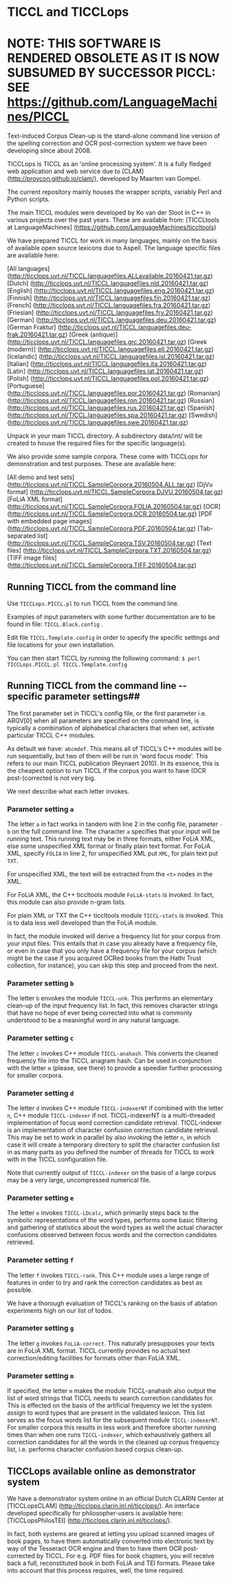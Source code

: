 # TICCL and TICCLops #

# NOTE: THIS SOFTWARE IS RENDERED OBSOLETE AS IT IS NOW SUBSUMED BY SUCCESSOR PICCL: SEE https://github.com/LanguageMachines/PICCL #

Text-induced Corpus Clean-up is the stand-alone command line version of the spelling correction and OCR post-correction system we have been developing since about 2008.

TICCLops is TICCL as an 'online processing system'. It is a fully
fledged web application and web service due to [CLAM]
(http://proycon.github.io/clam/), developed  by Maarten van Gompel.

The current repository mainly houses the wrapper scripts, variably Perl and Python scripts.

The main TICCL modules were developed by Ko van der Sloot in C++ in
various projects over the past years. These are available from:
[TICCLtools at LanguageMachines] (https://github.com/LanguageMachines/ticcltools)

We have prepared TICCL for work in many languages, mainly on the basis of available open source lexicons due to Aspell. The language specific files are available here:

[All languages]
(http://ticclops.uvt.nl/TICCL.languagefiles.ALLavailable.20160421.tar.gz)
[Dutch] (http://ticclops.uvt.nl/TICCL.languagefiles.nld.20160421.tar.gz)
[English] (http://ticclops.uvt.nl/TICCL.languagefiles.eng.20160421.tar.gz)
[Finnish] (http://ticclops.uvt.nl/TICCL.languagefiles.fin.20160421.tar.gz)
[French] (http://ticclops.uvt.nl/TICCL.languagefiles.fra.20160421.tar.gz)
[Friesian] (http://ticclops.uvt.nl/TICCL.languagefiles.fry.20160421.tar.gz)
[German]
(http://ticclops.uvt.nl/TICCL.languagefiles.deu.20160421.tar.gz)
[German Fraktur]
(http://ticclops.uvt.nl/TICCL.languagefiles.deu-frak.20160421.tar.gz)
[Greek (antique)] (http://ticclops.uvt.nl/TICCL.languagefiles.grc.20160421.tar.gz)
[Greek (modern)] (http://ticclops.uvt.nl/TICCL.languagefiles.ell.20160421.tar.gz)
[Icelandic] (http://ticclops.uvt.nl/TICCL.languagefiles.isl.20160421.tar.gz)
[Italian] (http://ticclops.uvt.nl/TICCL.languagefiles.ita.20160421.tar.gz)
[Latin] (http://ticclops.uvt.nl/TICCL.languagefiles.lat.20160421.tar.gz)
[Polish] (http://ticclops.uvt.nl/TICCL.languagefiles.pol.20160421.tar.gz)
[Portuguese] (http://ticclops.uvt.nl/TICCL.languagefiles.por.20160421.tar.gz)
[Romanian] (http://ticclops.uvt.nl/TICCL.languagefiles.ron.20160421.tar.gz)
[Russian] (http://ticclops.uvt.nl/TICCL.languagefiles.rus.20160421.tar.gz)
[Spanish] (http://ticclops.uvt.nl/TICCL.languagefiles.spa.20160421.tar.gz)
[Swedish]
(http://ticclops.uvt.nl/TICCL.languagefiles.swe.20160421.tar.gz)

Unpack in your main TICCL directory. A subdirectory data/int/ will be
created to house the required files for the specific language(s).

We also provide some sample corpora. These come with TICCLops for demonstration and test purposes. These are available here:

[All demo and test sets]
(http://ticclops.uvt.nl/TICCL.SampleCorpora.20160504.ALL.tar.gz)
[DjVu format]
(http://ticclops.uvt.nl/TICCL.SampleCorpora.DJVU.20160504.tar.gz)
[FoLiA XML format]
(http://ticclops.uvt.nl/TICCL.SampleCorpora.FOLIA.20160504.tar.gz)
[OCR] (http://ticclops.uvt.nl/TICCL.SampleCorpora.OCR.20160504.tar.gz)
[PDF with embedded page images] (http://ticclops.uvt.nl/TICCL.SampleCorpora.PDF.20160504.tar.gz)
[Tab-separated list] (http://ticclops.uvt.nl/TICCL.SampleCorpora.TSV.20160504.tar.gz)
[Text files] (http://ticclops.uvt.nl/TICCL.SampleCorpora.TXT.20160504.tar.gz)
[TIFF image files]
(http://ticclops.uvt.nl/TICCL.SampleCorpora.TIFF.20160504.tar.gz)

## Running TICCL from the command line  ##

Use ``TICCLops.PICCL.pl`` to run TICCL from the command line.

Examples of input parameters with some further documentation are to be found in file: ``TICCL.Black.config`` .

Edit file ``TICCL.Template.config`` in order to specify the specific settings and file locations for your own installation.

You can then start TICCL by running the following command: ``$
perl TICCLops.PICCL.pl TICCL.Template.config``

## Running TICCL from the command line  -- specific parameter settings##

The first parameter set in TICCL's config file, or the first parameter
i.e. ARGV[0] when all parameters are specified on the command line, is
typically a combination of alphabetical characters that when set,
activate particular TICCL C++ modules.

As default we have: ``abcmdef``. This means all of TICCL's C++ modules will be
run sequentially, but two of them will be run in 'word focus
mode'. This refers to our main TICCL publication (Reynaert 2010). In
its essence, this is the cheapest option to run TICCL if the corpus
you want to have (OCR post-)corrected is not very big.

We next describe what each letter invokes.

### Parameter setting ``a`` ###

The letter ``a`` in fact works in tandem with line 2 in the config
file, parameter ``-b`` on the full command line. The character ``a``
specifies that your input will be running text. This running text may
be in three formats, either FoLiA XML, else some unspecified XML
format or finally plain text format. For FoLiA XML, specify ``FOLIA``
in line 2, for unspecified XML put ``XML``, for plain text put
``TXT``.

For unspecified XML, the text will be extracted from the ``<t>`` nodes
in the XML.

For FoLiA XML, the C++ ticcltools module ``FoLiA-stats`` is invoked. In fact, this
module can also provide n-gram lists.

For plain XML or TXT the C++ ticcltools module ``TICCL-stats`` is
invoked. This is to data less well developed than the FoLiA module.

In fact, the module invoked will derive a frequency list for your
corpus from your input files. This entails that in case you already
have a frequency file, or even in case that you only have a frequency
file for your corpus (which might be the case if you acquired OCRed
books from the Hathi Trust collection, for instance), you can skip
this step and proceed from the next.

### Parameter setting ``b`` ###

The letter ``b`` envokes the module ``TICCL-unk``. This performs an
elementary clean-up of the input frequency list. In fact, this removes
character strings that have no hope of ever being corrected into what
is commonly understood to be a meaningful word in any natural
language.

### Parameter setting ``c`` ###

The letter ``c`` invokes C++ module ``TICCL-anahash``. This converts the
cleaned frequency file into the TICCL anagram hash. Can be used in
conjunction with the letter ``m`` (please, see there) to provide a speedier further
processing for smaller corpora.

### Parameter setting ``d`` ###

The letter ``d`` invokes C++ module ``TICCL-indexerNT`` if combined with
the letter ``n``, C++ module ``TICCL-indexer`` if not. TICCL-indexerNT
is a multi-threaded implementation of focus word correction candidate
retrieval. TICCL-indexer is an implementation of character confusion correction candidate
retrieval. This may be set to work in parallel by also invoking the
letter ``n``, in which case it will create a temporary directory to
split the character confusion list in as many parts as you defined the
number of threads for TICCL to work with in the TICCL configuration
file.

Note that currently output of ``TICCL-indexer`` on the basis of a
large corpus may be a very large, uncompressed numerical file.

### Parameter setting ``e`` ###

The letter ``e`` invokes ``TICCL-LDcalc``, which primarily steps back
to the symbolic representations of the word types, performs some basic
filtering and gathering of statistics about the word types as well the
actual character confusions observed between focus words and the
correction candidates retrieved.

### Parameter setting ``f`` ###

The letter ``f`` invokes ``TICCL-rank``. This C++ module uses a large
range of features in order to try and rank the correction candidates
as best as possible.

We have a thorough evaluation of TICCL's ranking on the basis of ablation experiments
high on our list of todos.

### Parameter setting ``g`` ###

The letter ``g`` invokes ``FoLiA-correct``. This naturally presupposes
your texts are in FoLiA XML format. TICCL currently provides no actual
text correction/editing facilities for formats other than FoLiA XML.

### Parameter setting ``m`` ###

If specified, the letter ``m`` makes the module TICCL-anahash also
output the list of word strings that TICCL needs to search correction
candidates for. This is effected on the basis of the artificial
frequency we let the system assign to word types that are present in
the validated lexicon.  This list serves as the focus words list for
the subsequent module ``TICCL-indexerNT``. For smaller corpora this
results in less work and therefore shorter running times than when one
runs ``TICCL-indexer``, which exhaustively gathers all correction
candidates for all the words in the cleaned up corpus frequency list,
i.e. performs character confusion based corpus clean-up.

## TICCLops available online as demonstrator system ##

We have a demonstrator system online in an official Dutch CLARIN Center at
[TICCLopsCLAM] (http://ticclops.clarin.inl.nl/ticclops/). An interface
developed specifically for philosopher-users is available here:
[TICCLopsPhilosTEI] (http://ticclops.clarin.inl.nl/ticclops/).

In fact, both systems are geared at letting you upload scanned images of
book pages, to have them automatically converted into electronic text
by way of the Tesseract OCR engine and then to have them
OCR post-corrected by TICCL. For e.g. PDF files for book chapters, you
will receive back a full, reconstituted book in both FoLiA and TEI
formats. Please take into account that this process requires, well,
the time required.
